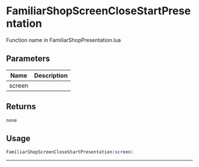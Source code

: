 # FamiliarShopScreenCloseStartPresentation

Function name in FamiliarShopPresentation.lua

## Parameters

| Name   | Description |
| ------ | ----------- |
| screen |             |

## Returns

`none`

## Usage

```lua
FamiliarShopScreenCloseStartPresentation(screen)
```

---
